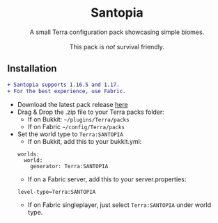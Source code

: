 <h1 align=center>Santopia</h1>



<p align=center>
  A small Terra configuration pack showcasing simple biomes.
  <br>
  <br>
  This pack is <i>not</i> survival friendly.
  <br>
</p>

<h2 align=left>Installation</h2>

```diff
+ Santopia supports 1.16.5 and 1.17.
+ For the best experience, use Fabric.
```

  - Download the latest pack release [here]()
  - Drag & Drop the .zip file to your Terra packs folder:
    - If on Bukkit: `~/plugins/Terra/packs`
    - If on Fabric  `~/config/Terra/packs`
 - Set the world type to `Terra:SANTOPIA`
   - If on Bukkit, add this to your bukkit.yml:
   ```
   worlds:
     world:
       generator: Terra:SANTOPIA
   ```
   - If on a Fabric server, add this to your server.properties:
   ```
   level-type=Terra:SANTOPIA
   ```
   - If on Fabric singleplayer, just select `Terra:SANTOPIA` under world type.
